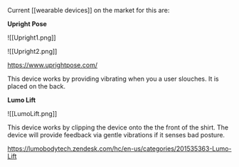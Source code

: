 Current [[wearable devices]] on the market for this are: 

**Upright Pose**

![[Upright1.png]]



![[Upright2.png]]


https://www.uprightpose.com/

This device works by providing vibrating when you a user slouches. It is placed on the back. 



**Lumo Lift** 



![[LumoLift.png]]


This device works by clipping the device onto the the front of the shirt. The device will provide feedback via gentle vibrations if it senses bad posture. 


https://lumobodytech.zendesk.com/hc/en-us/categories/201535363-Lumo-Lift